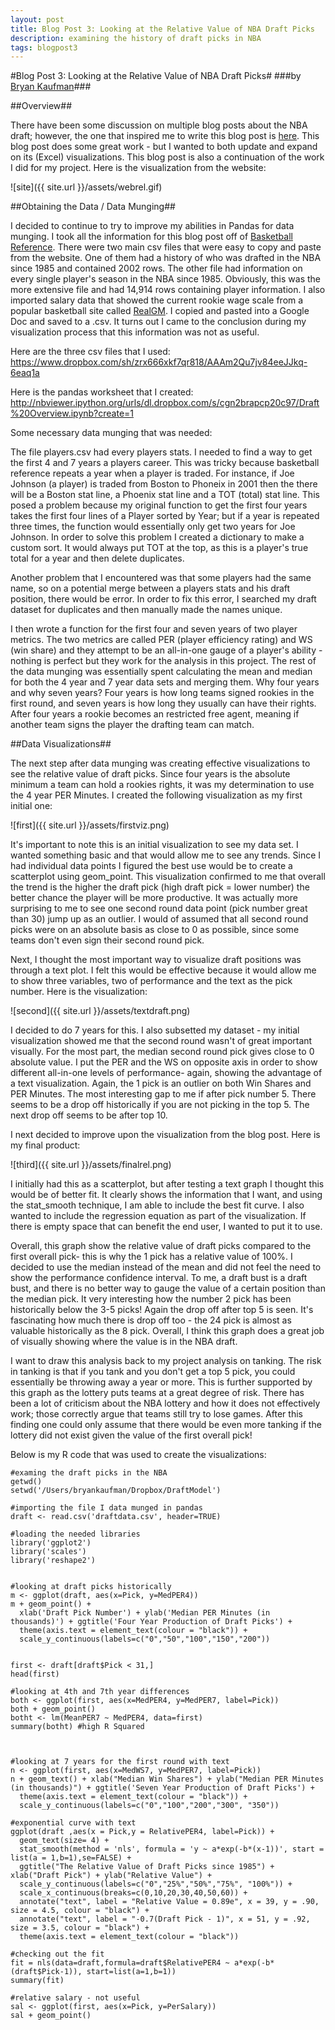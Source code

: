 ```yaml
---
layout: post
title: Blog Post 3: Looking at the Relative Value of NBA Draft Picks
description: examining the history of draft picks in NBA
tags: blogpost3
---
```



#Blog Post 3: Looking at the Relative Value of NBA Draft Picks#
###by [Bryan Kaufman](http://about.me/bkaufman)###


##Overview##


There have been some discussion on multiple blog posts about the NBA draft; however, the one that inspired me to write this blog post is [here](http://www.82games.com/barzilai1.htm).  This blog post does some great work - but I wanted to both update and expand on its (Excel) visualizations. This blog post is also a continuation of the work I did for my project.  Here is the visualization from the website:


![site]({{ site.url }}/assets/webrel.gif)


##Obtaining the Data / Data Munging##


I decided to continue to try to improve my abilities in Pandas for data munging.  I took all the information for this blog post off of [Basketball Reference](http://www.basketball-reference.com/). There were two main csv files that were easy to copy and paste from the website.  One of them had a history of who was drafted in the NBA since 1985 and contained 2002 rows.  The other file had information on every single player's season in the NBA since 1985.  Obviously, this was the more extensive file and had 14,914 rows containing player information. I also imported salary data that showed the current rookie wage scale from a popular basketball site called [RealGM](http://basketball.realgm.com/nba/info/rookie_scale).  I copied and pasted into a Google Doc and saved to a .csv.  It turns out I came to the conclusion during my visualization process that this information was not as useful.   

Here are the three csv files that I used: https://www.dropbox.com/sh/zrx666xkf7qr818/AAAm2Qu7jv84eeJJkq-6eaq1a
 
Here is the pandas worksheet that I created:  http://nbviewer.ipython.org/urls/dl.dropbox.com/s/cgn2brapcp20c97/Draft%20Overview.ipynb?create=1

Some necessary data munging that was needed:

The file players.csv had every players stats.  I needed to find a way to get the first 4 and 7 years a players career.  This was tricky because basketball reference repeats a year when a player is traded.  For instance, if Joe Johnson (a player) is traded from Boston to Phoneix in 2001 then the there will be a Boston stat line, a Phoenix stat line and a TOT (total) stat line.  This posed a problem because my original function to get the first four years takes the first four lines of a Player sorted by Year; but if a year is repeated three times, the function would essentially only get two years for Joe Johnson.  In order to solve this problem I created a dictionary to make a custom sort.  It would always put TOT at the top, as this is a player's true total for a year and then delete duplicates. 

Another problem that I encountered was that some players had the same name, so on a potential merge between a players stats and his draft position, there would be error.  In order to fix this error, I searched my draft dataset for duplicates and then manually made the names unique.  

I then wrote a function for the first four and seven years of two player metrics.  The two metrics are called PER (player efficiency rating) and WS (win share) and they attempt to be an all-in-one gauge of a player's ability - nothing is perfect but they work for the analysis in this project.  The rest of the data munging was essentially spent calculating the mean and median for both the 4 year and 7 year data sets and merging them. Why four years and why seven years?  Four years is how long teams signed rookies in the first round, and seven years is how long they usually can have their rights.  After four years a rookie becomes an restricted free agent, meaning if another team signs the player the drafting team can match.  


##Data Visualizations##


The next step after data munging was creating effective visualizations to see the relative value of draft picks.  Since four years is the absolute minimum a team can hold a rookies rights, it was my determination to use the 4 year PER Minutes.   I created the following visualization as my first initial one:


![first]({{ site.url }}/assets/firstviz.png)


It's important to note this is an initial visualization to see my data set.  I wanted something basic and that would allow me to see any trends.  Since I had individual data points I figured the best use would be to create a scatterplot using geom_point.   This visualization confirmed to me that overall the trend is the higher the draft pick (high draft pick = lower number) the better chance the player will be more productive.  It was actually more surprising to me to see one second round data point (pick number great than 30) jump up as an outlier.  I would of assumed that all second round picks were on an absolute basis as close to 0 as possible, since some teams don't even sign their second round pick.

Next, I thought the most important way to visualize draft positions was through a text plot. I felt this would be effective because it would allow me to show three variables, two of performance and the text as the pick number.   Here is the visualization:


![second]({{ site.url }}/assets/textdraft.png)


I decided to do 7 years for this.  I also subsetted my dataset - my initial visualization showed me that the second round wasn't of great important visually.  For the most part, the median second round pick gives close to 0 absolute value.  I put the PER and the WS on opposite axis in order to show different all-in-one levels of performance- again, showing the advantage of a text visualization.  Again, the 1 pick is an outlier on both Win Shares and PER Minutes.  The most interesting gap to me if after pick number 5.  There seems to be a drop off historically if you are not picking in the top 5.  The next drop off seems to be after top 10.  

I next decided to improve upon the visualization from the blog post.  Here is my final product:


![third]({{ site.url }}/assets/finalrel.png)


I initially had this as a scatterplot, but after testing a text graph I thought this would be of better fit.  It clearly shows the information that I want, and using the stat_smooth technique, I am able to include the best fit curve.  I also wanted to include the regression equation as part of the visualization.  If there is empty space that can benefit the end user, I wanted to put it to use.  

Overall, this graph show the relative value of draft picks compared to the first overall pick- this is why the 1 pick has a relative value of 100%.  I decided to use the median instead of the mean and did not feel the need to show the performance confidence interval.  To me, a draft bust is a draft bust, and there is no better way to gauge the value of a certain position than the median pick.  It very interesting how the number 2 pick has been historically below the 3-5 picks!  Again the drop off after top 5 is seen.  It's fascinating how much there is drop off too - the 24 pick is almost as valuable historically as the 8 pick.   Overall, I think this graph does a great job of visually showing where the value is in the NBA draft.

I want to draw this analysis back to my project analysis on tanking.  The risk in tanking is that if you tank and you don't get a top 5 pick, you could essentially be throwing away a year or more.   This is further supported by this graph as the lottery puts teams at a great degree of risk.   There has been a lot of criticism about the NBA lottery and how it does not effectively work; those correctly argue that teams still try to lose games.  After this finding one could only assume that there would be even more tanking if the lottery did not exist given the value of the first overall pick!

Below is my R code that was used to create the visualizations:


```{r chunkLabel}
#examing the draft picks in the NBA
getwd()
setwd('/Users/bryankaufman/Dropbox/DraftModel')

#importing the file I data munged in pandas
draft <- read.csv('draftdata.csv', header=TRUE)

#loading the needed libraries
library('ggplot2')
library('scales')
library('reshape2')


#looking at draft picks historically
m <- ggplot(draft, aes(x=Pick, y=MedPER4))
m + geom_point() + 
  xlab('Draft Pick Number') + ylab('Median PER Minutes (in thousands)') + ggtitle('Four Year Production of Draft Picks') +
  theme(axis.text = element_text(colour = "black")) +
  scale_y_continuous(labels=c("0","50","100","150","200"))


first <- draft[draft$Pick < 31,]
head(first)

#looking at 4th and 7th year differences
both <- ggplot(first, aes(x=MedPER4, y=MedPER7, label=Pick))
both + geom_point()
botht <- lm(MeanPER7 ~ MedPER4, data=first)
summary(botht) #high R Squared



#looking at 7 years for the first round with text
n <- ggplot(first, aes(x=MedWS7, y=MedPER7, label=Pick))
n + geom_text() + xlab("Median Win Shares") + ylab("Median PER Minutes (in thousands)") + ggtitle('Seven Year Production of Draft Picks') +
  theme(axis.text = element_text(colour = "black")) +
  scale_y_continuous(labels=c("0","100","200","300", "350"))

#exponential curve with text
ggplot(draft ,aes(x = Pick,y = RelativePER4, label=Pick)) +
  geom_text(size= 4) + 
  stat_smooth(method = 'nls', formula = 'y ~ a*exp(-b*(x-1))', start = list(a = 1,b=1),se=FALSE) +
  ggtitle("The Relative Value of Draft Picks since 1985") + xlab("Draft Pick") + ylab("Relative Value") +
  scale_y_continuous(labels=c("0","25%","50%","75%", "100%")) +
  scale_x_continuous(breaks=c(0,10,20,30,40,50,60)) +
  annotate("text", label = "Relative Value = 0.89e", x = 39, y = .90, size = 4.5, colour = "black") +
  annotate("text", label = "-0.7(Draft Pick - 1)", x = 51, y = .92, size = 3.5, colour = "black") +
  theme(axis.text = element_text(colour = "black"))

#checking out the fit
fit = nls(data=draft,formula=draft$RelativePER4 ~ a*exp(-b*(draft$Pick-1)), start=list(a=1,b=1))
summary(fit)

#relative salary - not useful
sal <- ggplot(first, aes(x=Pick, y=PerSalary))
sal + geom_point()
```